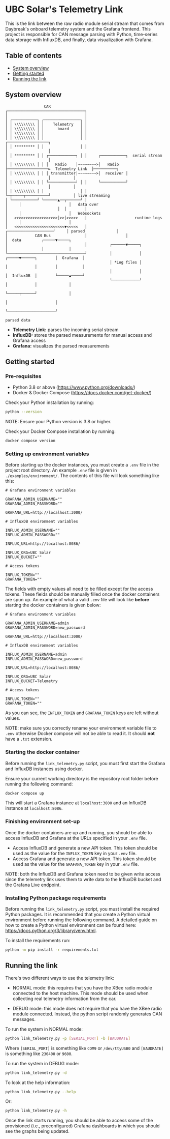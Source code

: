 # UBC Solar's Telemetry Link

This is the link between the raw radio module serial stream that comes from Daybreak's
onboard telemetry system and the Grafana frontend. This project is responsible for CAN
message parsing with Python, time-series data storage with InfluxDB,
and finally, data visualization with Grafana.

## Table of contents

- [System overview](#system-overview)
- [Getting started](#getting-started)
- [Running the link](#running-the-link)

## System overview

```
                 CAR
┌──────────────────────────────────┐
│                                  │
│ ┌───────────┐ ┌────────────────┐ │
│ │ \\\\\\\\\ │ │    Telemetry   │ │
│ │ \\\\\\\\\ │ │      board     │ │
│ │ \\\\\\\\\ │ │                │ │
│ │ \\\\\\\\\ │ │                │ │                                    ┌──────────────────┐
│ │ ********* │ │                │ │                                    │                  │
│ │ ********* │ │ ┌────────────┐ │ │     ┌───────────┐  serial stream   │                  │
│ │ \\\\\\\\\ │ │ │   Radio    │~~~~~~~~>│   Radio   ├──────────────────►  Telemetry Link  ├──────────┐
│ │ \\\\\\\\\ │ │ │ transmitter│~~~~~~~~>│  receiver │                  │                  │          │
│ │ \\\\\\\\\ │ │ └────────────┘ │ │     └───────────┘                  │                  │          │
│ │ \\\\\\\\\ │ │                │ │                                    └─┬─────┬──────────┘          │ live streaming
│ └───────────┘ └──────▲──┬──────┘ │                                      │     │                     │   data over
│                      │  │        │                                      │     │                     │   Websockets
│   >>>>>>>>>>>>>>>>>>>│>>│>>>>>   │                     runtime logs     │     │                     │
│   <<<<<<<<<<<<<<<<<<<<<<▼<<<<<   │                 ┌────────────────────┘     │ parsed              │
│            CAN Bus               │                 │                          │  data         ┌─────▼─────┐
│                                  │          ┌──────▼─────┐                    │               │           │
└──────────────────────────────────┘          │            │              ┌─────▼──────┐        │  Grafana  │
                                              │ *Log files │              │            │        │           │
                                              │            │              │  InfluxDB  │        └─────▲─────┘
                                              └────────────┘              │            │              │
                                                                          └─────┬──────┘              │
                                                                                │                     │
                                                                                └─────────────────────┘
                                                                                       parsed data
```

- **Telemetry Link:** parses the incoming serial stream
- **InfluxDB:** stores the parsed measurements for manual access and Grafana access
- **Grafana:** visualizes the parsed measurements

## Getting started

### Pre-requisites

- Python 3.8 or above (https://www.python.org/downloads/)
- Docker & Docker Compose (https://docs.docker.com/get-docker/)

Check your Python installation by running:

```bash
python --version
```

NOTE: Ensure your Python version is 3.8 or higher.

Check your Docker Compose installation by running:

```bash
docker compose version
```

### Setting up environment variables

Before starting up the docker instances, you must create a `.env` file in the project root directory.
An example `.env` file is given in `./examples/environment/`. The contents of this file will look something like this:

```env
# Grafana environment variables

GRAFANA_ADMIN_USERNAME=""
GRAFANA_ADMIN_PASSWORD=""

GRAFANA_URL=http://localhost:3000/

# InfluxDB environment variables

INFLUX_ADMIN_USERNAME=""
INFLUX_ADMIN_PASSWORD=""

INFLUX_URL=http://localhost:8086/

INFLUX_ORG=UBC Solar
INFLUX_BUCKET=""

# Access tokens

INFLUX_TOKEN=""
GRAFANA_TOKEN=""

```

The fields with empty values all need to be filled except for the access tokens. These fields should be
manually filled once the docker containers are spun up. An example of what a valid `.env` file will look like **before** 
starting the docker containers is given below:

```env
# Grafana environment variables

GRAFANA_ADMIN_USERNAME=admin
GRAFANA_ADMIN_PASSWORD=new_password

GRAFANA_URL=http://localhost:3000/

# InfluxDB environment variables

INFLUX_ADMIN_USERNAME=admin
INFLUX_ADMIN_PASSWORD=new_password

INFLUX_URL=http://localhost:8086/

INFLUX_ORG=UBC Solar
INFLUX_BUCKET=Telemetry

# Access tokens

INFLUX_TOKEN=""
GRAFANA_TOKEN=""
```

As you can see, the `INFLUX_TOKEN` and `GRAFANA_TOKEN` keys are left without values.

NOTE: make sure you correctly rename your environment variable file to `.env` otherwise Docker compose will not be able to read it. It should **not** have a `.txt` extension.

### Starting the docker container

Before running the `link_telemetry.py` script, you must first
start the Grafana and InfluxDB instances using docker. 

Ensure your current working directory is the repository
root folder before running the following command:

```bash 
docker compose up
```

This will start a Grafana instance at `localhost:3000` and 
an InfluxDB instance at `localhost:8086`.

### Finishing environment set-up

Once the docker containers are up and running, you should be able to access InfluxDB and Grafana at the URLs specified in your `.env` file.

* Access InfluxDB and generate a new API token. This token should be used as the value for the `INFLUX_TOKEN` key in your `.env` file.
* Access Grafana and generate a new API token. This token should be used as the value for the `GRAFANA_TOKEN` key in your `.env` file.

NOTE: both the InfluxDB and Grafana token need to be given write access since the telemetry link uses them to write data to the InfluxDB bucket
and the Grafana Live endpoint.

### Installing Python package requirements

Before running the `link_telemetry.py` script, you must install the required Python packages.
It is recommended that you create a Python virtual environment before running the following command.
A detailed guide on how to create a Python virtual environment can be found here: https://docs.python.org/3/library/venv.html.

To install the requirements run:

```bash
python -m pip install -r requirements.txt
```

## Running the link

There's two different ways to use the telemetry link: 

- NORMAL mode: this requires that you have the XBee radio module 
connected to the host machine. This mode should be used
when collecting real telemetry information from the car.

- DEBUG mode: this mode does not require that you have the XBee
radio module connected. Instead, the python script randomly
generates CAN messages.

To run the system in NORMAL mode:

```bash
python link_telemetry.py -p [SERIAL_PORT] -b [BAUDRATE]
```

Where `[SERIAL_PORT]` is something like `COM9` or `/dev/ttyUSB0` and
`[BAUDRATE]` is something like `230400` or `9600`.

To run the system in DEBUG mode:

```bash
python link_telemetry.py -d
```

To look at the help information:

```bash
python link_telemetry.py --help
```

Or:

```bash
python link_telemetry.py -h
```

Once the link starts running, you should be able to access some of the provisioned (i.e., preconfigured) Grafana dashboards in which
you should see the graphs being updated. 
